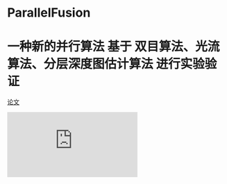 # ParallelFusion 
# 一种新的并行算法 基于 双目算法、光流算法、分层深度图估计算法 进行实验验证 

[论文](https://arxiv.org/pdf/1612.01234.pdf)

![](https://github.com/Ewenwan/ParallelFusion/blob/master/paper/figure/model2.pdf)
